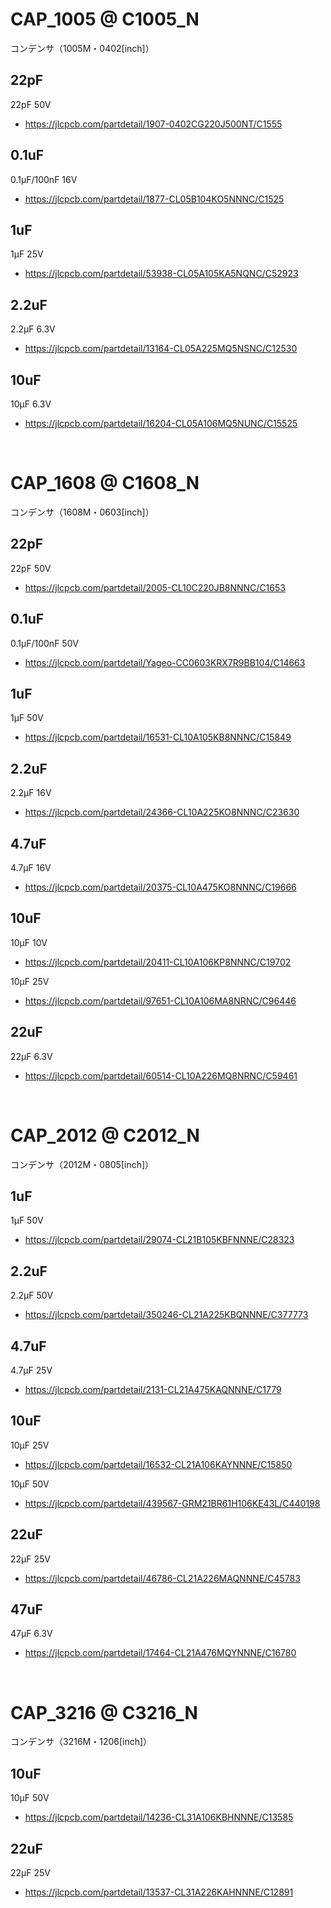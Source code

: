 
# CAP_1005 @ C1005_N

コンデンサ（1005M・0402[inch]）


## 22pF
22pF 50V
 - https://jlcpcb.com/partdetail/1907-0402CG220J500NT/C1555

## 0.1uF
0.1μF/100nF 16V
 - https://jlcpcb.com/partdetail/1877-CL05B104KO5NNNC/C1525


## 1uF
1μF 25V
 - https://jlcpcb.com/partdetail/53938-CL05A105KA5NQNC/C52923


## 2.2uF
2.2μF 6.3V
 - https://jlcpcb.com/partdetail/13164-CL05A225MQ5NSNC/C12530


## 10uF
10μF 6.3V
 - https://jlcpcb.com/partdetail/16204-CL05A106MQ5NUNC/C15525




<br>

# CAP_1608 @ C1608_N

コンデンサ（1608M・0603[inch]）


## 22pF
22pF 50V
 - https://jlcpcb.com/partdetail/2005-CL10C220JB8NNNC/C1653

## 0.1uF
0.1μF/100nF 50V
 - https://jlcpcb.com/partdetail/Yageo-CC0603KRX7R9BB104/C14663

## 1uF
1μF 50V
 - https://jlcpcb.com/partdetail/16531-CL10A105KB8NNNC/C15849

## 2.2uF
2.2μF 16V
 - https://jlcpcb.com/partdetail/24366-CL10A225KO8NNNC/C23630

## 4.7uF
4.7μF 16V
 - https://jlcpcb.com/partdetail/20375-CL10A475KO8NNNC/C19666

## 10uF
10μF 10V
 - https://jlcpcb.com/partdetail/20411-CL10A106KP8NNNC/C19702

10μF 25V
 - https://jlcpcb.com/partdetail/97651-CL10A106MA8NRNC/C96446

## 22uF
22μF 6.3V
 - https://jlcpcb.com/partdetail/60514-CL10A226MQ8NRNC/C59461










<br>

# CAP_2012 @ C2012_N

コンデンサ（2012M・0805[inch]）


## 1uF
1μF 50V
 - https://jlcpcb.com/partdetail/29074-CL21B105KBFNNNE/C28323

## 2.2uF
2.2μF 50V
 - https://jlcpcb.com/partdetail/350246-CL21A225KBQNNNE/C377773

## 4.7uF
4.7μF 25V
 - https://jlcpcb.com/partdetail/2131-CL21A475KAQNNNE/C1779

## 10uF
10μF 25V
 - https://jlcpcb.com/partdetail/16532-CL21A106KAYNNNE/C15850

10μF 50V
 - https://jlcpcb.com/partdetail/439567-GRM21BR61H106KE43L/C440198

## 22uF
22μF 25V
 - https://jlcpcb.com/partdetail/46786-CL21A226MAQNNNE/C45783

## 47uF
47μF 6.3V
 - https://jlcpcb.com/partdetail/17464-CL21A476MQYNNNE/C16780








<br>

# CAP_3216 @ C3216_N

コンデンサ（3216M・1206[inch]）


## 10uF
10μF 50V
 - https://jlcpcb.com/partdetail/14236-CL31A106KBHNNNE/C13585

## 22uF
22μF 25V
 - https://jlcpcb.com/partdetail/13537-CL31A226KAHNNNE/C12891







